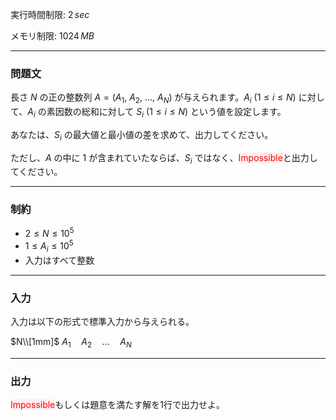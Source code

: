 
実行時間制限: $2\,sec$

メモリ制限: $1024\,MB$

---
### **問題文**

長さ $N$ の正の整数列 $A=(A_{1}$, $A_{2}$, ..., $A_{N})$ が与えられます。$A_{i}$ $(1 \le i \le N)$ に対して、$A_{i}$ の素因数の総和に対して $S_{i}$ $(1 \le i \le N)$ という値を設定します。

あなたは、$S_{i}$ の最大値と最小値の差を求めて、出力してください。

ただし、$A$ の中に $1$ が含まれていたならば、$S_{i}$ ではなく、<span style="color: #f00; background-color: fee;">Impossible</span>と出力してください。


---
### **制約**
- $2 \le N \le 10^5$
- $1 \le A_{i} \le 10^5$
- 入力はすべて整数


---
### **入力**

入力は以下の形式で標準入力から与えられる。

$N\\[1mm]$
$A_{1} \quad A_{2} \quad ... \quad A_{N}$

---
### **出力**

<span style="color: #f00; background-color: fee;">Impossible</span>もしくは題意を満たす解を$1$行で出力せよ。



